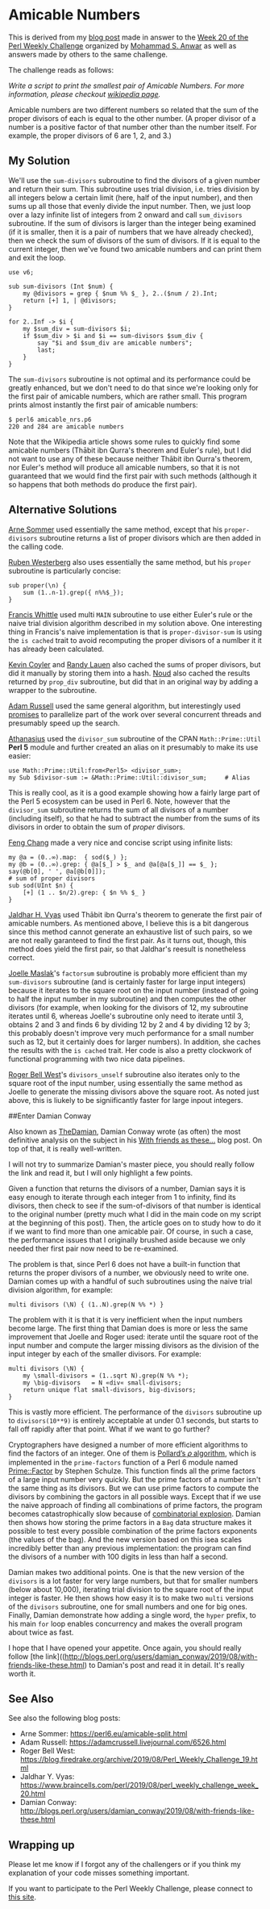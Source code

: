 # Amicable Numbers

This is derived from my [blog post](http://blogs.perl.org/users/laurent_r/2019/08/perl-weekly-challenge-20-split-string-on-character-change-and-amicable-numbers.html) made in answer to the [Week 20 of the Perl Weekly Challenge](https://perlweeklychallenge.org/blog/perl-weekly-challenge-020/) organized by  <a href="http://blogs.perl.org/users/mohammad_s_anwar/">Mohammad S. Anwar</a> as well as answers made by others to the same challenge.

The challenge reads as follows:

*Write a script to print the smallest pair of Amicable Numbers. For more information, please checkout [wikipedia page](https://en.wikipedia.org/wiki/Amicable_numbers).*

Amicable numbers are two different numbers so related that the sum of the proper divisors of each is equal to the other number. (A proper divisor of a number is a positive factor of that number other than the number itself. For example, the proper divisors of 6 are 1, 2, and 3.)

## My Solution

We'll use the `sum-divisors` subroutine to find the divisors of a given number and return their sum. This subroutine uses trial division, i.e. tries division by all integers below a certain limit (here, half of the input number), and then sums up all those that evenly divide the input number. Then, we just loop over a lazy infinite list of integers from 2 onward and call `sum_divisors` subroutine. If the sum of divisors is larger than the integer being examined (if it is smaller, then it is a pair of numbers that we have already checked), then we check the sum of divisors of the sum of divisors. If it is equal to the current integer, then we've found two amicable numbers and can print them and exit the loop.

``` perl6
use v6;

sub sum-divisors (Int $num) {
    my @divisors = grep { $num %% $_ }, 2..($num / 2).Int;
    return [+] 1, | @divisors;
}

for 2..Inf -> $i {
    my $sum_div = sum-divisors $i;
    if $sum_div > $i and $i == sum-divisors $sum_div {
        say "$i and $sum_div are amicable numbers";
        last;
    }
}
```

The `sum-divisors` subroutine is not optimal and its performance could be greatly enhanced, but we don't need to do that since we're looking only for the first pair of amicable numbers, which are rather small. This program prints almost instantly the first pair of amicable numbers:

    $ perl6 amicable_nrs.p6
    220 and 284 are amicable numbers

Note that the Wikipedia article shows some rules to quickly find some amicable numbers (Thābit ibn Qurra's theorem and Euler's rule), but I did not want to use any of these because neither Thābit ibn Qurra's theorem, nor Euler's method will produce all amicable numbers, so that it is not guaranteed that we would find the first pair with such methods (although it so happens that both methods do produce the first pair).

## Alternative Solutions

[Arne Sommer](https://github.com/manwar/perlweeklychallenge-club/blob/master/challenge-020/arne-sommer/perl6/ch-2.p6) used essentially the same method, except that his `proper-divisors` subroutine returns a list of proper divisors which are then added in the calling code.

[Ruben Westerberg](https://github.com/manwar/perlweeklychallenge-club/blob/master/challenge-020/ruben-westerberg/perl6/ch-2.p6) also uses essentially the same method, but his `proper` subroutine is particularly concise:

``` perl6
sub proper(\n) {
	sum (1..n-1).grep({ n%%$_});
}
```

[Francis Whittle](https://github.com/manwar/perlweeklychallenge-club/blob/master/challenge-020/fjwhittle/perl6/ch-2.p6) used multi `MAIN` subroutine to use either Euler's rule or the naive trial division algorithm described in my solution above. One interesting thing in Francis's naive implementation is that is `proper-divisor-sum` is using the `is cached` trait to avoid recomputing the proper divisors of a numlber it it has already been calculated.

[Kevin Coyler](https://github.com/manwar/perlweeklychallenge-club/blob/master/challenge-020/kevin-colyer/perl6/ch-2.p6) and [Randy Lauen](https://github.com/manwar/perlweeklychallenge-club/blob/master/challenge-020/randy-lauen/perl6/ch-2.p6) also cached the sums of proper divisors, but did it manually by storing them into a hash. [Noud](https://github.com/manwar/perlweeklychallenge-club/blob/master/challenge-020/noud/perl6/ch-2.p6) also cached the results returned by `prop_div` subroutine, but did that in an original way by adding a wrapper to the subroutine.

[Adam Russell](https://github.com/manwar/perlweeklychallenge-club/blob/master/challenge-020/adam-russell/perl6/ch-2.p6) used the same general algorithm, but interestingly used [promises](https://docs.perl6.org/type/Promise) to parallelize part of the work over several concurrent threads and presumably speed up the search.

[Athanasius](https://github.com/manwar/perlweeklychallenge-club/blob/master/challenge-020/athanasius/perl6/ch-2.p6) used the `divisor_sum` subroutine of the CPAN `Math::Prime::Util` **Perl 5** module and further created an alias on it presumably to make its use easier:
``` Perl6
use Math::Prime::Util:from<Perl5> <divisor_sum>;
my Sub $divisor-sum := &Math::Prime::Util::divisor_sum;     # Alias
```
This is really cool, as it is a good example showing how a fairly large part of the Perl 5 ecosystem can be used in Perl 6. Note, however that the `divisor_sum` subroutine returns the sum of all divisors of a number (including itself), so that he had to subtract the number from the sums of its divisors in order to obtain the sum of *proper* divisors.

[Feng Chang](https://github.com/manwar/perlweeklychallenge-club/blob/master/challenge-020/feng-chang/perl6/ch-2.p6) made a very nice and concise script using infinite lists:

``` perl6
my @a = (0..∞).map:  { sod($_) };
my @b = (0..∞).grep: { @a[$_] > $_ and @a[@a[$_]] == $_ };
say(@b[0], ' ', @a[@b[0]]);
# sum of proper divisors
sub sod(UInt $n) {
    [+] (1 .. $n/2).grep: { $n %% $_ }
}
```

[Jaldhar H. Vyas](https://github.com/manwar/perlweeklychallenge-club/blob/master/challenge-020/jaldhar-h-vyas/perl6/ch-2.p6) used Thābit ibn Qurra's theorem to generate the first pair of amicable numbers. As mentioned above, I believe this is a bit dangerous since this method cannot generate an exhaustive list of such pairs, so we are not really garanteed to find the first pair. As it turns out, though, this method does yield the first pair, so that Jaldhar's reesult is nonetheless correct.

[Joelle Maslak](https://github.com/manwar/perlweeklychallenge-club/blob/master/challenge-020/joelle-maslak/perl6/ch-2.p6)'s `factorsum` subroutine is probably more efficient than my `sum-divisors` subroutine (and is certainly faster for large input integers) because it iterates to the square root on the input number (instead of going to half the input number in my subroutine) and then computes the other divisors (for example, when looking for the divisors of 12, my subroutine iterates until 6, whereas Joelle's subroutine only need to iterate until 3, obtains 2 and 3 and finds 6 by dividing 12 by 2 and 4 by dividing 12 by 3; this probably doesn't improve very much performance for a small number such as 12, but it certainly does for larger numbers). In addition, she caches the results with the `is cached` trait. Her code is also a pretty clockwork of functional programming with two nice data pipelines.

[Roger Bell West](https://github.com/manwar/perlweeklychallenge-club/blob/master/challenge-020/roger-bell-west/perl6/ch-2.p6)'s `divisors_unself` subroutine also iterates only to the square root of the input number, using essentially the same method as Joelle to generate the missing divisors above the square root. As noted just above, this is liukely to be signiificantly faster for large inpout integers.

##Enter Damian Conway

Also known as [TheDamian](https://www.perlmonks.org/?node_id=107600), Damian Conway wrote (as often) the most definitive analysis on the subject in his [With friends as these...](http://blogs.perl.org/users/damian_conway/2019/08/with-friends-like-these.html) blog post. On top of that, it is really well-written.

I will not try to summarize Damian's master piece, you should really follow the link and read it, but I will only highlight a few points.

Given a function that returns the divisors of a number, Damian says it is easy enough to iterate through each integer from 1 to infinity, find its divisors, then check to see if the sum-of-divisors of that number is identical to the original number (pretty much what I did in the main code on my script at the beginning of this post). Then, the article goes on to study how to do it if we want to find more than one amicable pair. Of course, in such a case, the performance issues that I originally brushed aside because we only needed ther first pair now need to be re-examined.

The problem is that, since Perl 6 does not have a built-in function that returns the proper divisors of a number, we obviously need to write one. Damian comes up with a handful of such subroutines using the naive trial division algorithm, for example:

``` perl6
multi divisors (\N) { (1..N).grep(N %% *) }
```

The problem with it is that it is very inefficient when the input numbers become large. The first thing that Damian does is more or less the same improvement that Joelle and Roger used: iterate until the square root of the input number and compute the larger missing divisors as the division of the input integer by each of the smaller divisors. For example:

``` perl6
multi divisors (\N) {
    my \small-divisors = (1..sqrt N).grep(N %% *);
    my \big-divisors   = N «div« small-divisors;
    return unique flat small-divisors, big-divisors;
}
```

This is vastly more efficient. The performance of the `divisors` subroutine up to `divisors(10**9)` is entirely acceptable at under 0.1 seconds, but starts to fall off rapidly after that point. What if we want to go further?

Cryptographers have designed a number of more efficient algorithms to find the factors of an integer. One of them is [Pollard’s 𝜌 algorithm](https://en.wikipedia.org/wiki/Pollard%27s_rho_algorithm), which is implemented in the `prime-factors` function of a Perl 6 module named [Prime::Factor](https://github.com/thundergnat/Prime-Factor/blob/master/lib/Prime/Factor.pm6) by Stephen Schulze. This function finds all the prime factors of a large input number very quickly. But the prime factors of a number isn't the same thing as its divisors. But we can use prime factors to compute the divisors by combining the gactors in all possible ways. Except that if we use the naive approach of finding all combinations of prime factors, the program becomes catastrophically slow because of [combinatorial explosion](https://en.wikipedia.org/wiki/Combinatorial_explosion).  Damian then shows how storing the prime factors in a `Bag` data structure makes it possible to test every possible combination of the prime factors exponents (the values of the bag). And the new version based on this isea scales incredibly better than any previous implementation: the program can find the divisors of a number with 100 digits in less than half a second.

Damian makes two additional points. One is that the new version of the `divisors` is a lot faster for very large numbers, but that for smaller numbers (below about 10,000), iterating trial division to the square root of the input integer is faster. He then shows how easy it is to make two `multi` versions of the `divisors` subroutine, one for small numbers and one for big ones.  Finally, Damian demonstrate how adding a single word, the `hyper` prefix, to his main `for` loop enables concurrency and makes the overall program about twice as fast.

I hope that I have opened your appetite. Once again, you should really follow [the link]((http://blogs.perl.org/users/damian_conway/2019/08/with-friends-like-these.html) to Damian's post and read it in detail. It's really worth it.

## See Also

See also the following blog posts:

* Arne Sommer: https://perl6.eu/amicable-split.html
* Adam Russell: https://adamcrussell.livejournal.com/6526.html
* Roger Bell West: https://blog.firedrake.org/archive/2019/08/Perl_Weekly_Challenge_19.html
* Jaldhar Y. Vyas: https://www.braincells.com/perl/2019/08/perl_weekly_challenge_week_20.html
* Damian Conway: http://blogs.perl.org/users/damian_conway/2019/08/with-friends-like-these.html

## Wrapping up

Please let me know if I forgot any of the challengers or if you think my explanation of your code misses something important.

If you want to participate to the Perl Weekly Challenge, please connect to [this site](https://perlweeklychallenge.org/).


